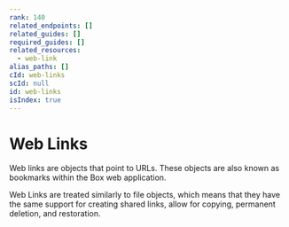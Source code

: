 ```yaml
---
rank: 140
related_endpoints: []
related_guides: []
required_guides: []
related_resources:
  - web-link
alias_paths: []
cId: web-links
scId: null
id: web-links
isIndex: true
---
```

# Web Links

Web links are objects that point to URLs. These objects are also known as bookmarks within the Box web application.

Web Links are treated similarly to file objects, which means that they have the same support for creating shared links, allow for copying, permanent deletion, and restoration.
